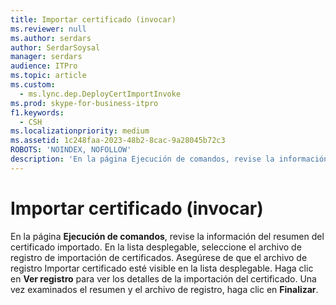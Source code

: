 ```yaml
---
title: Importar certificado (invocar)
ms.reviewer: null
ms.author: serdars
author: SerdarSoysal
manager: serdars
audience: ITPro
ms.topic: article
ms.custom:
  - ms.lync.dep.DeployCertImportInvoke
ms.prod: skype-for-business-itpro
f1.keywords:
  - CSH
ms.localizationpriority: medium
ms.assetid: 1c248faa-2023-48b2-8cac-9a28045b72c3
ROBOTS: 'NOINDEX, NOFOLLOW'
description: 'En la página Ejecución de comandos, revise la información del resumen del certificado importado. En la lista desplegable, seleccione el archivo de registro de importación de certificados. Asegúrese de que el archivo de registro Importar certificado esté visible en la lista desplegable. Haga clic en Ver registro para ver los detalles de la importación del certificado. Una vez examinados el resumen y el archivo de registro, haga clic en Finalizar.'
---
```


# <a name="import-certificate-invoke"></a>Importar certificado (invocar)
 
En la página **Ejecución de comandos**, revise la información del resumen del certificado importado. En la lista desplegable, seleccione el archivo de registro de importación de certificados. Asegúrese de que el archivo de registro Importar certificado esté visible en la lista desplegable. Haga clic en **Ver registro** para ver los detalles de la importación del certificado. Una vez examinados el resumen y el archivo de registro, haga clic en **Finalizar**.
  

